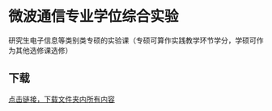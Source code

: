 # 微波通信专业学位综合实验

研究生电子信息等类别类专硕的实验课（专硕可算作实践教学环节学分，学硕可作为其他选修课选修）

## 下载

[点击链接，下载文件夹内所有内容](https://xovee.github.io/gitzip/?https://github.com/Xovee/uestc-course/tree/master/课程目录/微波通信专业学位综合实验)
